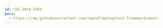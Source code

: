 ```yaml
---
id: CVE-2014-2364
pocs:
  - https://raw.githubusercontent.com/rapid7/metasploit-framework/master/modules/exploits/windows/browser/advantech_webaccess_dvs_getcolor.rb
---
```

